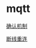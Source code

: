 # mqtt
[确认机制](https://blog.csdn.net/yangguosb/article/details/78648499)

[断线重连](https://www.cnblogs.com/zl-wjzf/p/9646768.html)
